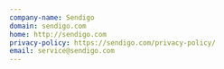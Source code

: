 ```yaml
---
company-name: Sendigo
domain: sendigo.com
home: http://sendigo.com
privacy-policy: https://sendigo.com/privacy-policy/
email: service@sendigo.com
---
```




